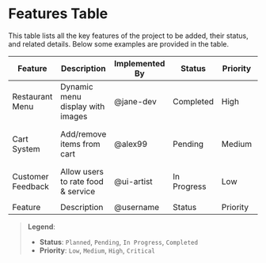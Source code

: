 # Features Table

This table lists all the key features of the project to be added, their status, and related details. Below some examples are provided in the table.

| **Feature** | **Description** | **Implemented By** | **Status** | **Priority** | **Date Added** | **Notes** |
|-------------|-----------------|--------------------|------------|--------------|----------------|-----------|
| Restaurant Menu | Dynamic menu display with images | @jane-dev | Completed | High | 2025-05-07 | Needs category filters |
| Cart System | Add/remove items from cart | @alex99 | Pending | Medium | 2025-05-07 | Linked with menu system |
| Customer Feedback | Allow users to rate food & service | @ui-artist | In Progress | Low | 2025-05-07 | UI mockup ready |
|  |
| Feature | Description | @username | Status | Priority | Date | Notes |

> **Legend**:  
> - **Status**: `Planned`, `Pending`, `In Progress`, `Completed`  
> - **Priority**: `Low`, `Medium`, `High`, `Critical`
